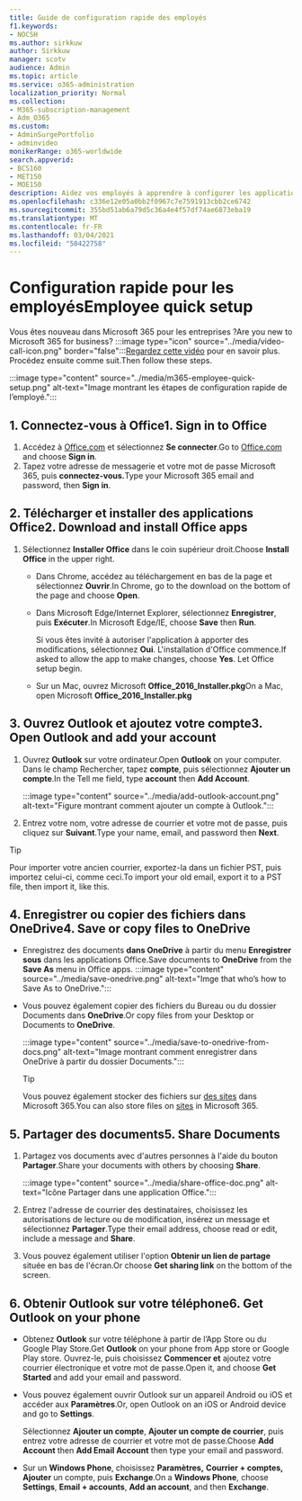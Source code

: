 ```yaml
---
title: Guide de configuration rapide des employés
f1.keywords:
- NOCSH
ms.author: sirkkuw
author: Sirkkuw
manager: scotv
audience: Admin
ms.topic: article
ms.service: o365-administration
localization_priority: Normal
ms.collection:
- M365-subscription-management
- Adm_O365
ms.custom:
- AdminSurgePortfolio
- adminvideo
monikerRange: o365-worldwide
search.appverid:
- BCS160
- MET150
- MOE150
description: Aidez vos employés à apprendre à configurer les applications Office qu’ils obtiennent avec Microsoft 365 Business Premium.
ms.openlocfilehash: c336e12e05a0bb2f0967c7e7591913cbb2ce6742
ms.sourcegitcommit: 355bd51ab6a79d5c36a4e4f57df74ae6873eba19
ms.translationtype: MT
ms.contentlocale: fr-FR
ms.lasthandoff: 03/04/2021
ms.locfileid: "50422758"
---
```

# <a name="employee-quick-setup"></a><span data-ttu-id="8d82f-103">Configuration rapide pour les employés</span><span class="sxs-lookup"><span data-stu-id="8d82f-103">Employee quick setup</span></span>

<span data-ttu-id="8d82f-104">Vous êtes nouveau dans Microsoft 365 pour les entreprises ?</span><span class="sxs-lookup"><span data-stu-id="8d82f-104">Are you new to Microsoft 365 for business?</span></span> :::image type="icon" source="../media/video-call-icon.png" border="false":::[Regardez cette vidéo](https://support.microsoft.com/office/d6466f0d-5d13-464a-adcb-00906ae87029) pour en savoir plus. <span data-ttu-id="8d82f-106">Procédez ensuite comme suit.</span><span class="sxs-lookup"><span data-stu-id="8d82f-106">Then follow these steps.</span></span>

:::image type="content" source="../media/m365-employee-quick-setup.png" alt-text="Image montrant les étapes de configuration rapide de l’employé.":::

## <a name="1-sign-in-to-office"></a><span data-ttu-id="8d82f-108">1. Connectez-vous à Office</span><span class="sxs-lookup"><span data-stu-id="8d82f-108">1. Sign in to Office</span></span>

1. <span data-ttu-id="8d82f-109">Accédez à [Office.com](https://office.com) et sélectionnez **Se connecter**.</span><span class="sxs-lookup"><span data-stu-id="8d82f-109">Go to [Office.com](https://office.com) and choose **Sign in**.</span></span>
1. <span data-ttu-id="8d82f-110">Tapez votre adresse de messagerie et votre mot de passe Microsoft 365, puis **connectez-vous.**</span><span class="sxs-lookup"><span data-stu-id="8d82f-110">Type your Microsoft 365 email and password, then **Sign in**.</span></span>

## <a name="2-download-and-install-office-apps"></a><span data-ttu-id="8d82f-111">2. Télécharger et installer des applications Office</span><span class="sxs-lookup"><span data-stu-id="8d82f-111">2. Download and install Office apps</span></span>

1. <span data-ttu-id="8d82f-112">Sélectionnez **Installer Office** dans le coin supérieur droit.</span><span class="sxs-lookup"><span data-stu-id="8d82f-112">Choose **Install Office** in the upper right.</span></span>
    - <span data-ttu-id="8d82f-113">Dans Chrome, accédez au téléchargement en bas de la page et sélectionnez **Ouvrir**.</span><span class="sxs-lookup"><span data-stu-id="8d82f-113">In Chrome, go to the download on the bottom of the page and choose **Open**.</span></span>
    - <span data-ttu-id="8d82f-114">Dans Microsoft Edge/Internet Explorer, sélectionnez **Enregistrer**, puis **Exécuter**.</span><span class="sxs-lookup"><span data-stu-id="8d82f-114">In Microsoft Edge/IE, choose **Save** then **Run**.</span></span>
    
        <span data-ttu-id="8d82f-p102">Si vous êtes invité à autoriser l'application à apporter des modifications, sélectionnez **Oui**. L'installation d'Office commence.</span><span class="sxs-lookup"><span data-stu-id="8d82f-p102">If asked to allow the app to make changes, choose **Yes**. Let Office setup begin.</span></span>
    - <span data-ttu-id="8d82f-117">Sur un Mac, ouvrez Microsoft **Office_2016_Installer.pkg**</span><span class="sxs-lookup"><span data-stu-id="8d82f-117">On a Mac, open Microsoft **Office_2016_Installer.pkg**</span></span>

## <a name="3-open-outlook-and-add-your-account"></a><span data-ttu-id="8d82f-118">3. Ouvrez Outlook et ajoutez votre compte</span><span class="sxs-lookup"><span data-stu-id="8d82f-118">3. Open Outlook and add your account</span></span>

1. <span data-ttu-id="8d82f-119">Ouvrez **Outlook** sur votre ordinateur.</span><span class="sxs-lookup"><span data-stu-id="8d82f-119">Open **Outlook** on your computer.</span></span> <span data-ttu-id="8d82f-120">Dans le champ Rechercher, tapez **compte**, puis sélectionnez **Ajouter un compte**.</span><span class="sxs-lookup"><span data-stu-id="8d82f-120">In the Tell me field, type **account** then **Add Account**.</span></span>

    :::image type="content" source="../media/add-outlook-account.png" alt-text="Figure montrant comment ajouter un compte à Outlook.":::

1. <span data-ttu-id="8d82f-122">Entrez votre nom, votre adresse de courrier et votre mot de passe, puis cliquez sur **Suivant**.</span><span class="sxs-lookup"><span data-stu-id="8d82f-122">Type your name, email, and password then **Next**.</span></span>

> [!TIP]
> <span data-ttu-id="8d82f-123">Pour importer votre ancien courrier, exportez-la dans un fichier PST, puis importez celui-ci, comme ceci.</span><span class="sxs-lookup"><span data-stu-id="8d82f-123">To import your old email, export it to a PST file, then import it, like this.</span></span>

## <a name="4-save-or-copy-files-to-onedrive"></a><span data-ttu-id="8d82f-124">4. Enregistrer ou copier des fichiers dans OneDrive</span><span class="sxs-lookup"><span data-stu-id="8d82f-124">4. Save or copy files to OneDrive</span></span>

- <span data-ttu-id="8d82f-125">Enregistrez des documents **dans OneDrive** à partir du menu **Enregistrer sous** dans les applications Office.</span><span class="sxs-lookup"><span data-stu-id="8d82f-125">Save documents to **OneDrive** from the **Save As** menu in Office apps.</span></span>
    :::image type="content" source="../media/save-onedrive.png" alt-text="Imge that who’s how to Save As to OneDrive.":::

- <span data-ttu-id="8d82f-127">Vous pouvez également copier des fichiers du Bureau ou du dossier Documents dans **OneDrive**.</span><span class="sxs-lookup"><span data-stu-id="8d82f-127">Or copy files from your Desktop or Documents to **OneDrive**.</span></span>

    :::image type="content" source="../media/save-to-onedrive-from-docs.png" alt-text="Image montrant comment enregistrer dans OneDrive à partir du dossier Documents.":::

    > [!TIP]
    > <span data-ttu-id="8d82f-129">Vous pouvez également stocker des fichiers sur [des sites](https://support.microsoft.com/office/d18d21a0-1f9f-4f6c-ac45-d52afa0a4a2e) dans Microsoft 365.</span><span class="sxs-lookup"><span data-stu-id="8d82f-129">You can also store files on [sites](https://support.microsoft.com/office/d18d21a0-1f9f-4f6c-ac45-d52afa0a4a2e) in Microsoft 365.</span></span>

## <a name="5-share-documents"></a><span data-ttu-id="8d82f-130">5. Partager des documents</span><span class="sxs-lookup"><span data-stu-id="8d82f-130">5. Share Documents</span></span>

1. <span data-ttu-id="8d82f-131">Partagez vos documents avec d'autres personnes à l'aide du bouton **Partager**.</span><span class="sxs-lookup"><span data-stu-id="8d82f-131">Share your documents with others by choosing **Share**.</span></span>

    :::image type="content" source="../media/share-office-doc.png" alt-text="Icône Partager dans une application Office.":::

1. <span data-ttu-id="8d82f-133">Entrez l'adresse de courrier des destinataires, choisissez les autorisations de lecture ou de modification, insérez un message et sélectionnez **Partager**.</span><span class="sxs-lookup"><span data-stu-id="8d82f-133">Type their email address, choose read or edit, include a message and **Share**.</span></span>
1. <span data-ttu-id="8d82f-134">Vous pouvez également utiliser l'option **Obtenir un lien de partage** située en bas de l'écran.</span><span class="sxs-lookup"><span data-stu-id="8d82f-134">Or choose **Get sharing link** on the bottom of the screen.</span></span>

## <a name="6-get-outlook-on-your-phone"></a><span data-ttu-id="8d82f-135">6. Obtenir Outlook sur votre téléphone</span><span class="sxs-lookup"><span data-stu-id="8d82f-135">6. Get Outlook on your phone</span></span>

- <span data-ttu-id="8d82f-136">Obtenez **Outlook** sur votre téléphone à partir de l’App Store ou du Google Play Store.</span><span class="sxs-lookup"><span data-stu-id="8d82f-136">Get **Outlook** on your phone from App store or Google Play store.</span></span> <span data-ttu-id="8d82f-137">Ouvrez-le, puis choisissez **Commencer et** ajoutez votre courrier électronique et votre mot de passe.</span><span class="sxs-lookup"><span data-stu-id="8d82f-137">Open it, and choose **Get Started** and add your email and password.</span></span>
- <span data-ttu-id="8d82f-138">Vous pouvez également ouvrir Outlook sur un appareil Android ou iOS et accéder aux **Paramètres**.</span><span class="sxs-lookup"><span data-stu-id="8d82f-138">Or, open Outlook on an iOS or Android device and go to **Settings**.</span></span>

    <span data-ttu-id="8d82f-139">Sélectionnez **Ajouter un compte**, **Ajouter un compte de courrier**, puis entrez votre adresse de courrier et votre mot de passe.</span><span class="sxs-lookup"><span data-stu-id="8d82f-139">Choose **Add Account** then **Add Email Account** then type your email and password.</span></span>
- <span data-ttu-id="8d82f-140">Sur un **Windows Phone**, choisissez **Paramètres,** **Courrier + comptes,** **Ajouter** un compte, puis **Exchange**.</span><span class="sxs-lookup"><span data-stu-id="8d82f-140">On a **Windows Phone**, choose **Settings**, **Email + accounts**, **Add an account**, and then **Exchange**.</span></span>